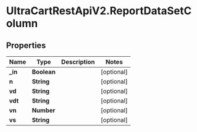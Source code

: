 # UltraCartRestApiV2.ReportDataSetColumn

## Properties

Name | Type | Description | Notes
------------ | ------------- | ------------- | -------------
**_in** | **Boolean** |  | [optional] 
**n** | **String** |  | [optional] 
**vd** | **String** |  | [optional] 
**vdt** | **String** |  | [optional] 
**vn** | **Number** |  | [optional] 
**vs** | **String** |  | [optional] 


